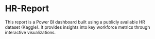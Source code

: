 # HR-Report
This report is a Power BI dashboard built using a publicly available HR dataset (Kaggle). It provides insights into key workforce metrics through interactive visualizations.
